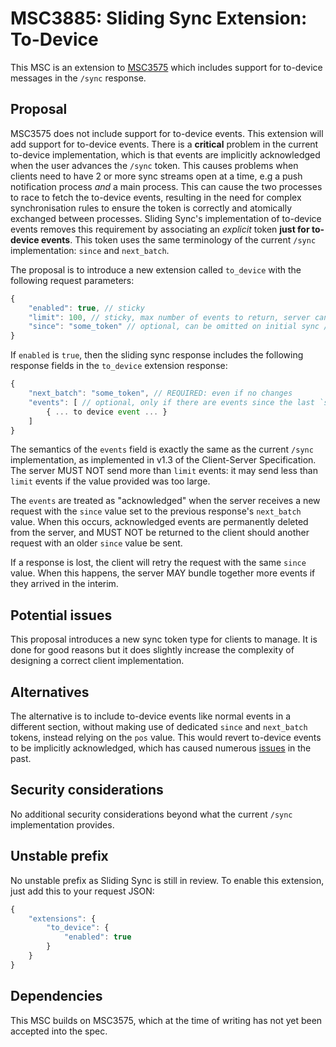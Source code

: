 # MSC3885: Sliding Sync Extension: To-Device

This MSC is an extension to [MSC3575](https://github.com/matrix-org/matrix-spec-proposals/pull/3575)
which includes support for to-device messages in the `/sync` response.

## Proposal

MSC3575 does not include support for to-device events. This extension will add support for
to-device events. There is a **critical** problem in the current to-device implementation, which is
that events are implicitly acknowledged when the user advances the `/sync` token. This causes problems
when clients need to have 2 or more sync streams open at a time, e.g a push notification process _and_
a main process. This can cause the two processes to race to fetch the to-device events, resulting in
the need for complex synchronisation rules to ensure the token is correctly and atomically exchanged
between processes. Sliding Sync's implementation of to-device events removes this requirement by
associating an _explicit_ token **just for to-device events**. This token uses the same terminology
of the current `/sync` implementation: `since` and `next_batch`.

The proposal is to introduce a new extension called `to_device` with the following request parameters:
```js
{
    "enabled": true, // sticky
    "limit": 100, // sticky, max number of events to return, server can override
    "since": "some_token" // optional, can be omitted on initial sync / when extension is enabled
}
```
If `enabled` is `true`, then the sliding sync response includes the following response fields in
the `to_device` extension response:
```js
{
    "next_batch": "some_token", // REQUIRED: even if no changes
    "events": [ // optional, only if there are events since the last `since` value.
        { ... to device event ... }
    ]
}
```

The semantics of the `events` field is exactly the same as the current `/sync` implementation, as implemented
in v1.3 of the Client-Server Specification. The server MUST NOT send more than `limit` events: it may send
less than `limit` events if the value provided was too large.

The `events` are treated as "acknowledged" when the server receives a new request with the `since`
value set to the previous response's `next_batch` value. When this occurs, acknowledged events are
permanently deleted from the server, and MUST NOT be returned to the client should another request
with an older `since` value be sent.

If a response is lost, the client will retry the request with the same `since` value. When this happens,
the server MAY bundle together more events if they arrived in the interim. 

## Potential issues

This proposal introduces a new sync token type for clients to manage. It is done for good reasons but
it does slightly increase the complexity of designing a correct client implementation. 

## Alternatives

The alternative is to include to-device events like normal events in a different section, without
making use of dedicated `since` and `next_batch` tokens, instead relying on the `pos` value. This
would revert to-device events to be implicitly acknowledged, which has caused numerous [issues](https://github.com/vector-im/element-ios/issues/3817) in
the past.

## Security considerations

No additional security considerations beyond what the current `/sync` implementation provides.

## Unstable prefix

No unstable prefix as Sliding Sync is still in review. To enable this extension, just add this to
your request JSON:
```js
{
    "extensions": {
        "to_device": {
            "enabled": true
        }
    }
}
```

## Dependencies

This MSC builds on MSC3575, which at the time of writing has not yet been accepted into the spec.
